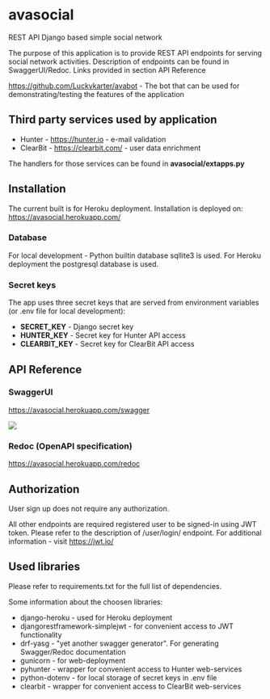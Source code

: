 # avasocial
REST API Django based simple social network

The purpose of this application is to provide REST API endpoints for serving social network activities.
Description of endpoints can be found in SwaggerUI/Redoc. Links provided in section API Reference

https://github.com/Luckykarter/avabot - The bot that can be used for demonstrating/testing the features of the application

## Third party services used by application
- Hunter - https://hunter.io - e-mail validation
- ClearBit - https://clearbit.com/ - user data enrichment

The handlers for those services can be found in **avasocial/extapps.py**

## Installation
The current built is for Heroku deployment. 
Installation is deployed on: https://avasocial.herokuapp.com/

### Database
For local development - Python builtin database sqllite3 is used.
For Heroku deployment the postgresql database is used.

### Secret keys
The app uses three secret keys that are served from environment variables (or .env file for local development):
- **SECRET_KEY** - Django secret key
- **HUNTER_KEY** - Secret key for Hunter API access
- **CLEARBIT_KEY** - Secret key for ClearBit API access

## API Reference

### SwaggerUI
https://avasocial.herokuapp.com/swagger

<a href="https://avasocial.herokuapp.com/swagger" target="_blank">
<img src="http://validator.swagger.io/validator?url=https://avasocial.herokuapp.com/swagger.yaml" >
</a>

### Redoc (OpenAPI specification)
https://avasocial.herokuapp.com/redoc


## Authorization
User sign up does not require any authorization.

All other endpoints are required registered user to be signed-in using JWT token.
Please refer to the description of /user/login/ endpoint. For additional information - visit https://jwt.io/

## Used libraries
Please refer to requirements.txt for the full list of dependencies. 

Some information about the choosen libraries:
- django-heroku - used for Heroku deployment
- djangorestframework-simplejwt - for convenient access to JWT functionality
- drf-yasg - "yet another swagger generator". For generating Swagger/Redoc documentation
- gunicorn - for web-deployment
- pyhunter - wrapper for convenient access to Hunter web-services
- python-dotenv - for local storage of secret keys in .env file
- clearbit - wrapper for convenient access to ClearBit web-services


